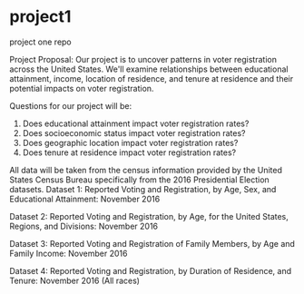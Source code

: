 # project1
project one repo

Project Proposal: Our project is to uncover patterns in voter registration across the United States. We'll examine relationships between educational attainment, income, location of residence, and tenure at residence and their potential impacts on voter registration.

Questions for our project will be:
1. Does educational attainment impact voter registration rates?
2. Does socioeconomic status impact voter registration rates?
3. Does geographic location impact voter registration rates?
4. Does tenure at residence impact voter registration rates?

All data will be taken from the census information provided by the United States Census Bureau specifically from the 2016 Presidential Election datasets.
Dataset 1: Reported Voting and Registration, by Age, Sex, and Educational Attainment: November 2016

Dataset 2: Reported Voting and Registration, by Age, for the United States, Regions, and Divisions: November 2016

Dataset 3: Reported Voting and Registration of Family Members, by Age and Family Income: November 2016

Dataset 4: Reported Voting and Registration, by Duration of Residence, and Tenure: November 2016 (All races)
